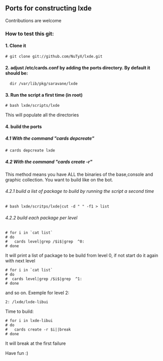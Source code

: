 ## Ports for constructing lxde

Contributions are welcome

### How to test this git:

#### 1. Clone it

    # git clone git://github.com/NuTyX/lxde.git

#### 2. adjust /etc/cards.conf by adding the ports directory. By default it should be:

      dir /var/lib/pkg/saravane/lxde


#### 3. Run the script a first time (in root)

    # bash lxde/scripts/lxde

This will populate all the directories 

#### 4. build the ports

##### 4.1 With the command "cards depcreate"
    # cards depcreate lxde


##### 4.2 With the command "cards create -r" 
This method means you have ALL the binaries of the base,console and graphic collection. You want to build like on the bot.

###### 4.2.1 build a list of package to build by running the script a second time

    # bash lxde/scritps/lxde|cut -d " " -f1 > list

###### 4.2.2 build each package per level

    # for i in `cat list`
    # do
    #   cards level|grep /$i$|grep  ^0:
    # done

It will print a list of package to be build from level 0, if not start do it again with next level

    # for i in `cat list`
    # do
    #  cards level|grep /$i$|grep  ^1:
    # done

and so on. Exemple for level 2:

    2: /lxde/lxde-libui

Time to build:

    # for i in lxde-libui
    # do
    #   cards create -r $i||break
    # done

It will break at the first failure

Have fun :)
